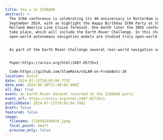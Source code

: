 ```yaml
---
title: See u in ICRA@40
abstract: >-
  The ICRA conference is celebrating its 40 anniversary in Rotterdam in
  September 2024, with as highlight the Happy Birthday ICRA Party at the iconic
  Holland America Line Cruise Terminal. One month later the IROS conference will
  take place, which will include the Earth Rover Challenge. In this challenge
  open-world autonomous navigation models are studied truly open-world settings.


  As part of the Earth Rover Challenge several real-world navigation sets in several cities world-wide, like Auckland, Australia and Wuhan, China. The only dataset recorded in the Netherlands is the small village Oudewater. The proposal is to record a dataset with the robot used in the Earth Rover Challenge in Rotterdam, in front of the Holland America Line Cruise Terminal, before the festivities of the Happy Birthday ICRA Party start.


  Paper:https://arxiv.org/html/2407.05735v1

  Code:https://github.com/SlamMate/vSLAM-on-FrodoBots-2K
location: Dutch
date: 2024-07-12T10:03:04.775Z
date_end: 2024-09-30T22:00:00.000Z
all_day: true
event: An Earth Rover dataset recorded at the ICRA@40 party
event_url: https://arxiv.org/html/2407.05735v1
publishDate: 2024-07-12T10:03:04.788Z
draft: false
featured: false
image:
  filename: 1726992449024.jpeg
  focal_point: Smart
  preview_only: false
---
```

